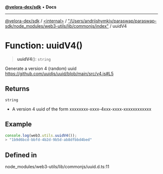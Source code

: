 [**@velora-dex/sdk**](../../../../README.md) • **Docs**

***

[@velora-dex/sdk](../../../../globals.md) / [\<internal\>](../../../README.md) / ["/Users/andriishymkiv/paraswap/paraswap-sdk/node\_modules/web3-utils/lib/commonjs/index"](../README.md) / uuidV4

# Function: uuidV4()

> **uuidV4**(): `string`

Generate a version 4 (random) uuid
https://github.com/uuidjs/uuid/blob/main/src/v4.js#L5

## Returns

`string`

- A version 4 uuid of the form xxxxxxxx-xxxx-4xxx-xxxx-xxxxxxxxxxxx

## Example

```ts
console.log(web3.utils.uuidV4());
> "1b9d6bcd-bbfd-4b2d-9b5d-ab8dfbbd4bed"
```

## Defined in

node\_modules/web3-utils/lib/commonjs/uuid.d.ts:11
